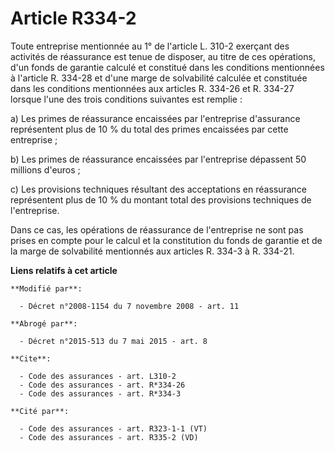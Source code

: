 # Article R334-2

Toute entreprise mentionnée au 1° de l'article L. 310-2 exerçant des activités de réassurance est tenue de disposer, au titre
de ces opérations, d'un fonds de garantie calculé et constitué dans les conditions mentionnées à l'article R. 334-28 et d'une
marge de solvabilité calculée et constituée dans les conditions mentionnées aux articles R. 334-26 et R. 334-27 lorsque l'une
des trois conditions suivantes est remplie : 

a) Les primes de réassurance encaissées par l'entreprise d'assurance représentent plus de 10 % du total des primes encaissées
par cette entreprise ; 

b) Les primes de réassurance encaissées par l'entreprise dépassent 50 millions d'euros ; 

c) Les provisions techniques résultant des acceptations en réassurance représentent plus de 10 % du montant total des
provisions techniques de l'entreprise. 

Dans ce cas, les opérations de réassurance de l'entreprise ne sont pas prises en compte pour le calcul et la constitution du
fonds de garantie et de la marge de solvabilité mentionnés aux articles R. 334-3 à R. 334-21.

**Liens relatifs à cet article**

	**Modifié par**:

	  - Décret n°2008-1154 du 7 novembre 2008 - art. 11

	**Abrogé par**:

	  - Décret n°2015-513 du 7 mai 2015 - art. 8

	**Cite**:

	  - Code des assurances - art. L310-2
	  - Code des assurances - art. R*334-26
	  - Code des assurances - art. R*334-3

	**Cité par**:

	  - Code des assurances - art. R323-1-1 (VT)
	  - Code des assurances - art. R335-2 (VD)
